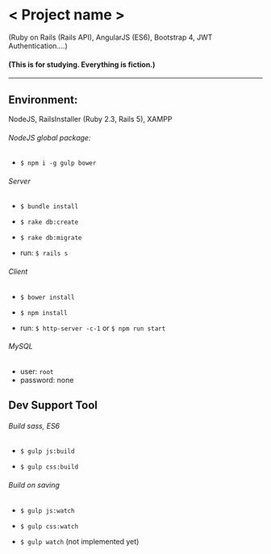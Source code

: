 # __< Project name >__

(Ruby on Rails (Rails API), AngularJS (ES6), Bootstrap 4, JWT Authentication....)

#### (This  is for studying. Everything is fiction.)

---

## Environment:

NodeJS, RailsInstaller (Ruby 2.3, Rails 5), XAMPP

###### NodeJS global package: 
* `$ npm i -g gulp bower`

###### Server
* `$ bundle install`

* `$ rake db:create`

* `$ rake db:migrate`

* run: `$ rails s`

###### Client
* `$ bower install`

* `$ npm install`

* run: `$ http-server -c-1` or `$ npm run start`

###### MySQL
* user: `root`
* password: none

## Dev Support Tool
###### Build sass, ES6
* `$ gulp js:build`

* `$ gulp css:build`

###### Build on saving
* `$ gulp js:watch`

* `$ gulp css:watch`
* `$ gulp watch` (not implemented yet)
